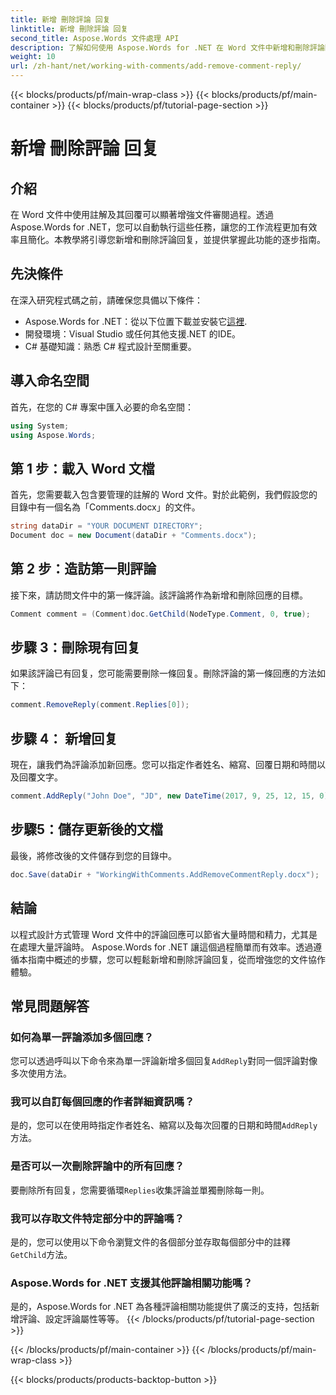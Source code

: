 ```yaml
---
title: 新增 刪除評論 回复
linktitle: 新增 刪除評論 回复
second_title: Aspose.Words 文件處理 API
description: 了解如何使用 Aspose.Words for .NET 在 Word 文件中新增和刪除評論回應。透過此逐步指南增強您的文件協作。
weight: 10
url: /zh-hant/net/working-with-comments/add-remove-comment-reply/
---
```


{{< blocks/products/pf/main-wrap-class >}}
{{< blocks/products/pf/main-container >}}
{{< blocks/products/pf/tutorial-page-section >}}

# 新增 刪除評論 回复

## 介紹

在 Word 文件中使用註解及其回覆可以顯著增強文件審閱過程。透過 Aspose.Words for .NET，您可以自動執行這些任務，讓您的工作流程更加有效率且簡化。本教學將引導您新增和刪除評論回复，並提供掌握此功能的逐步指南。

## 先決條件

在深入研究程式碼之前，請確保您具備以下條件：

-  Aspose.Words for .NET：從以下位置下載並安裝它[這裡](https://releases.aspose.com/words/net/).
- 開發環境：Visual Studio 或任何其他支援.NET 的IDE。
- C# 基礎知識：熟悉 C# 程式設計至關重要。

## 導入命名空間

首先，在您的 C# 專案中匯入必要的命名空間：

```csharp
using System;
using Aspose.Words;
```

## 第 1 步：載入 Word 文檔

首先，您需要載入包含要管理的註解的 Word 文件。對於此範例，我們假設您的目錄中有一個名為「Comments.docx」的文件。

```csharp
string dataDir = "YOUR DOCUMENT DIRECTORY";
Document doc = new Document(dataDir + "Comments.docx");
```

## 第 2 步：造訪第一則評論

接下來，請訪問文件中的第一條評論。該評論將作為新增和刪除回應的目標。

```csharp
Comment comment = (Comment)doc.GetChild(NodeType.Comment, 0, true);
```

## 步驟 3：刪除現有回复

如果該評論已有回复，您可能需要刪除一條回复。刪除評論的第一條回應的方法如下：

```csharp
comment.RemoveReply(comment.Replies[0]);
```

## 步驟 4： 新增回复

現在，讓我們為評論添加新回應。您可以指定作者姓名、縮寫、回覆日期和時間以及回覆文字。

```csharp
comment.AddReply("John Doe", "JD", new DateTime(2017, 9, 25, 12, 15, 0), "New reply");
```

## 步驟5：儲存更新後的文檔

最後，將修改後的文件儲存到您的目錄中。

```csharp
doc.Save(dataDir + "WorkingWithComments.AddRemoveCommentReply.docx");
```

## 結論

以程式設計方式管理 Word 文件中的評論回應可以節省大量時間和精力，尤其是在處理大量評論時。 Aspose.Words for .NET 讓這個過程簡單而有效率。透過遵循本指南中概述的步驟，您可以輕鬆新增和刪除評論回复，從而增強您的文件協作體驗。

## 常見問題解答

### 如何為單一評論添加多個回應？

您可以透過呼叫以下命令來為單一評論新增多個回复`AddReply`對同一個評論對像多次使用方法。

### 我可以自訂每個回應的作者詳細資訊嗎？

是的，您可以在使用時指定作者姓名、縮寫以及每次回覆的日期和時間`AddReply`方法。

### 是否可以一次刪除評論中的所有回應？

要刪除所有回复，您需要循環`Replies`收集評論並單獨刪除每一則。

### 我可以存取文件特定部分中的評論嗎？

是的，您可以使用以下命令瀏覽文件的各個部分並存取每個部分中的註釋`GetChild`方法。

### Aspose.Words for .NET 支援其他評論相關功能嗎？

是的，Aspose.Words for .NET 為各種評論相關功能提供了廣泛的支持，包括新增評論、設定評論屬性等等。
{{< /blocks/products/pf/tutorial-page-section >}}

{{< /blocks/products/pf/main-container >}}
{{< /blocks/products/pf/main-wrap-class >}}

{{< blocks/products/products-backtop-button >}}
